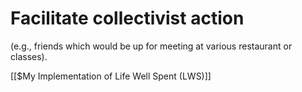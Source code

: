 # Facilitate collectivist action 
(e.g., friends which would be up for meeting at various restaurant or classes).

[[$My Implementation of Life Well Spent (LWS)]]

<!-- #p1 -->

<!-- {BearID:44977AE8-0D51-48D4-A3C8-CBAC950B66E3-5248-000007EE4A116891} -->

